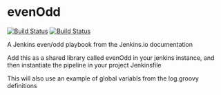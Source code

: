 # evenOdd
[![Build Status](http://localhost:8080/buildStatus/icon?job=library-use)](http://localhost:8080/job/library-use/)
[![Build Status](http://localhost:8080/buildStatus/icon?job=library-use)](http://localhost:8080/job/library-use/)

A Jenkins even/odd playbook from the Jenkins.io documentation

Add this as a shared library called evenOdd in your jenkins
instance, and then instantiate the pipeline in your project Jenkinsfile

This will also use an example of global variabls from the log.groovy
definitions
